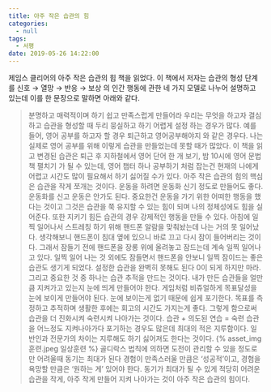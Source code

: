```yaml
---
title: 아주 작은 습관의 힘
categories:
  - null
tags:
  - 서평
date: 2019-05-26 14:22:00
---
```



제임스 클리어의 아주 작은 습관의 힘 책을 읽었다. 이 책에서 저자는 습관의 형성 단계를
신호 → 열망 → 반응 → 보상
의 인간 행동에 관한 네 가지 모델로 나누어 설명하고 있는데 이를 한 문장으로 말하면 아래와 같다.
> 분명하고 매력적이며 하기 쉽고 만족스럽게 만들어라
우리는 무엇을 하고자 결심하고 습관을 형성할 때 두리 뭉실하고 하기 어렵게 설정 하는 경우가 많다.
예를 들어, 영어 공부를 하고자 할 경우 퇴근하고 영어공부해야지 와 같은 경우다. 나는 실제로 영어 공부를 위해 이렇게 습관을 만들었는데 못할 때가 많았다. 이 책을 읽고 변경된 습관은 퇴근 후 지하철에서 영어 단어 한 개 보기, 밤 10시에 영어 문법 책 펼치기 가 될 수 있는데, 영어 챕터 하나 공부하기 처럼 잡는건 현재의 나에게 어렵고 시간도 많이 필요해서 하기 싫어질 수가 있다. 아주 작은 습관의 힘의 핵심은 습관을 작게 쪼개는 것이다. 운동을 하려면 운동화 신기 정도로 만들어도 좋다. 운동화를 신고 운동은 안가도 된다. 중요한건 운동을 가기 위한 어떠한 행동을 했다는 것이고 그것은 습관을 쭉 유지할 수 있는 힘이 되며 나의 정체성에도 힘을 실어준다.
또한 지키기 힘든 습관의 경우 강제적인 행동을 만들 수 있다. 아침에 일찍 일어나서 스트레칭 하기 위해 핸드폰 알람을 맞춰놨는데 나는 거의 못 일어났다. 생각해보니 핸드폰이 침대 옆에 있으니 바로 끄고 다시 잠이 들어버리는 것이다. 그래서 잠들기 전에 핸드폰을 장롱 위에 올려놓고 잠드는데 계속 일찍 일어나고 있다. 일찍 일어 나는 것 외에도 잠들면서 핸드폰을 안보니 일찍 잠이드는 좋은 습관도 생기게 되었다.
설정한 습관을 완벽히 못해도 된다 0이 되게 하지만 마라.
그리고 중요한 것 중 하나는 습관 추적을 만드는 것이다. 내가 만든 습관들을 얼만큼 지켜가고 있는지 눈에 띄게 만들어야 한다. 게임처럼 비쥬얼하게 목표달성을 눈에 보이게 만들어야 된다. 눈에 보이는게 없기 때문에 쉽게 포기한다. 목표를 측정하고 추적하며 생활한 후에는 회고의 시간도 가지는게 좋다. 그렇게 함으로써 습관을 더 진화시켜 숙련시켜 나아가는 것이다. 
> 습관 + 의도된 연습 = 숙련
습관을 어느정도 지켜나아가다 포기하는 경우도 많은데 최대의 적은 지루함이다. 일반인과 전문가의 차이는 지루해도 하기 싫어져도 한다는 것이다.
{% asset_img 훈련.jpeg 일상훈련 %}
골디락스 법칙에 의하면 
> 도전이 관리할 수 있을 정도로만 어려울때 동기는 최대가 된다
경험이 만족스러울 만큼은 ‘성공적’이고, 경험을 욕망할 만큼은 ‘원하는 게’ 있어야 한다.
동기가 최대가 될 수 있게 적당히 어려운 습관을 작게, 아주 작게 만들어 지켜 나아가는 것이 아주 작은 습관의 힘이다.